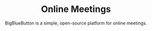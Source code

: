 ---
title: Online Meetings
subtitle: BigBlueButton is a simple, open-source platform for online meetings. 
thumbnail: assets/img/tools/workshop.jpg
link: https://meet.openculture.agency/r/ASKnet
---